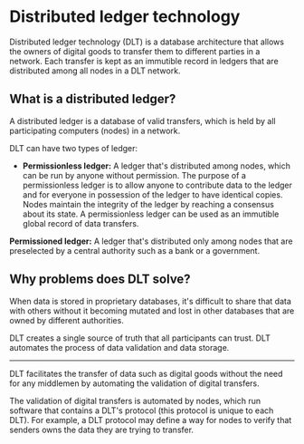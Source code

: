 # Distributed ledger technology

Distributed ledger technology (DLT) is a database architecture that allows the owners of digital goods to transfer them to different parties in a network. Each transfer is kept as an immutible record in ledgers that are distributed among all nodes in a DLT network.

## What is a distributed ledger?

A distributed ledger is a database of valid transfers, which is held by all participating computers (nodes) in a network.

DLT can have two types of ledger:
* **Permissionless ledger:** A ledger that's distributed among nodes, which can be run by anyone without permission. The purpose of a permissionless ledger is to allow anyone to contribute data to the ledger and for everyone in possession of the ledger to have identical copies. Nodes maintain the integrity of the ledger by reaching a consensus about its state. A permissionless ledger can be used as an immutible global record of data transfers.

**Permissioned ledger:** A ledger that's distributed only among nodes that are preselected by a central authority such as a bank or a government.

## Why problems does DLT solve?

When data is stored in proprietary databases, it's difficult to share that data with others without it becoming mutated and lost in other databases that are owned by different authorities.

DLT creates a single source of truth that all participants can trust. DLT automates the process of data validation and data storage.

<hr>

DLT facilitates the transfer of data such as digital goods without the need for any middlemen by automating the validation of digital transfers.

The validation of digital transfers is automated by nodes, which run software that contains a DLT's protocol (this protocol is unique to each DLT). For example, a DLT protocol may define a way for nodes to verify that senders owns the data they are trying to transfer.